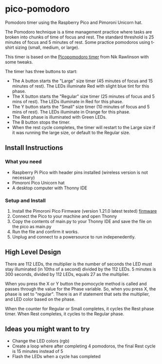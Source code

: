# pico-pomodoro
Pomodoro timer using the Raspberry Pico and Pimoroni Unicorn hat.

The Pomodoro technique is a time management practice where tasks are broken into chunks of time of focus and rest. The standard threshold is 25 minutes of focus and 5 minutes of rest. Some practice pomodoros using t-shirt sizing (small, medium, or large).

This timer is based on the [Picopomodoro timer](https://github.com/nikrawlinson/picopomodoro) from Nik Rawlinson with some tweaks.

The timer has three buttons to start:
  * The A button starts the "Large" size timer (45 minutes of focus and 15 minutes of rest). The LEDs illuminate Red with slight blue tint for this phase.
  * The X button starts the "Regular" size timer (25 minutes of focus and 5 mins of rest). The LEDs illuminate in Red for this phase.
  * The Y button starts the "Small" size timer (10 minutes of focus and 5 mins of rest). The LEDs illuminate in Orange for this phase.
  * The Rest phase is illuminated with Green LEDs.
  * The B button stops the timer. 
  * When the rest cycle completes, the timer will restart to the Large size if it was running the large size, or default to the Regular size.

## Install Instructions
### What you need
  * Raspberry Pi Pico with header pins installed (wireless version is not necessary)
  * Pimoroni Pico Unicorn hat
  * A desktop computer with Thonny IDE

### Setup and Install
  1. Install the Pimoroni Pico Firmware (version 1.21.0 latest tested) [firmware](https://github.com/pimoroni/pimoroni-pico/blob/main/setting-up-micropython.md)
  1. Connect the Pico to your machine and open Thonny
  1. Copy the contents of main.py to your Thonny IDE and save the file on the pico as main.py
  1. Run the file and confirm it works.
  1. Unplug and connect to a powersource to run indepenedently.

## High Level Design
There are 112 LEDs, the multiplier is the number of seconds the LED must stay illuminated (in 10ths of a second) divided by the 112 LEDs. 5 minutes is 300 seconds, divided by 112 LEDs, equals 27 as the multiplier.

When you press the X or Y button the pomocycle method is called and passes through the value for the Phase variable. So, when you press X, the phase is set to "regular". There is an if statement that sets the multiplier, and LED color based on the phase. 

When the counter for Regular or Small completes, it cycles the Rest phase timer. When Rest completes, it cycles to the Regular phase.

## Ideas you might want to try
  * Change the LED colors (rgb)
  * Create a loop where after completing 4 pomodoros, the final Rest cycle is 15 minutes instead of 5
  * Flash the LEDs when a cycle has completed
